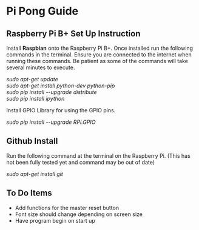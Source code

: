 # Pi Pong Guide

## Raspberry Pi B+ Set Up Instruction

Install **Raspbian** onto the Raspberry Pi B+.  Once installed run the following commands in the terminal. Ensure you are connected to the internet when running these commands.  Be patient as some of the commands will take several minutes to execute.

*sudo apt-get update*  
*sudo apt-get install python-dev python-pip*  
*sudo pip install --upgrade distribute*  
*sudo pip install ipython*  

Install GPIO Library for using the GPIO pins.

*sudo pip install --upgrade RPi.GPIO*  

## Github Install

Run the following command at the terminal on the Raspberry Pi. (This has not been fully tested yet and command may be out of date)

*sudo apt-get install git*

## To Do Items

- Add functions for the master reset button
- Font size should change depending on screen size
- Have program begin on start up
